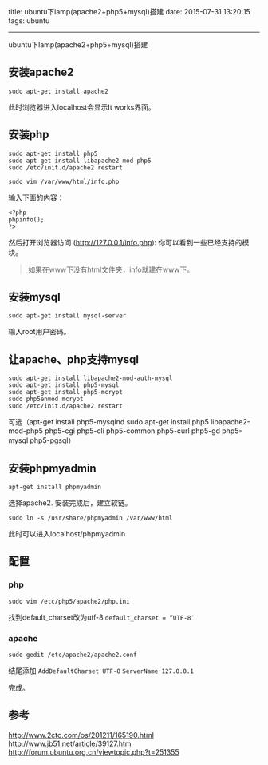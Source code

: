 title: ubuntu下lamp(apache2+php5+mysql)搭建
date: 2015-07-31 13:20:15
tags: ubuntu

---

ubuntu下lamp(apache2+php5+mysql)搭建
<!--more-->

<!-- toc -->

## 安装apache2  
```
sudo apt-get install apache2
```

此时浏览器进入localhost会显示It works界面。

## 安装php
```
sudo apt-get install php5  
sudo apt-get install libapache2-mod-php5  
sudo /etc/init.d/apache2 restart 
```

```
sudo vim /var/www/html/info.php
```

输入下面的内容：
```
<?php
phpinfo();
?>
```

然后打开浏览器访问 (http://127.0.0.1/info.php):
你可以看到一些已经支持的模块。

> 如果在www下没有html文件夹，info就建在www下。

## 安装mysql
```
sudo apt-get install mysql-server  
```

输入root用户密码。

## 让apache、php支持mysql  
```
sudo apt-get install libapache2-mod-auth-mysql  
sudo apt-get install php5-mysql  
sudo apt-get install php5-mcrypt
sudo php5enmod mcrypt
sudo /etc/init.d/apache2 restart
```

可选（apt-get install php5-mysqlnd
sudo apt-get install php5 libapache2-mod-php5 php5-cgi php5-cli php5-common php5-curl php5-gd php5-mysql php5-pgsql）

## 安装phpmyadmin
```
apt-get install phpmyadmin
```

选择apache2.
安装完成后，建立软链。
```
sudo ln -s /usr/share/phpmyadmin /var/www/html 
```

此时可以进入localhost/phpmyadmin

## 配置
### php
```
sudo vim /etc/php5/apache2/php.ini
```

找到default_charset改为utf-8
`default_charset = “UTF-8″`


### apache
```
sudo gedit /etc/apache2/apache2.conf
```

结尾添加
`AddDefaultCharset UTF-8`
`ServerName 127.0.0.1`

完成。

## 参考
http://www.2cto.com/os/201211/165190.html
http://www.jb51.net/article/39127.htm
http://forum.ubuntu.org.cn/viewtopic.php?t=251355

